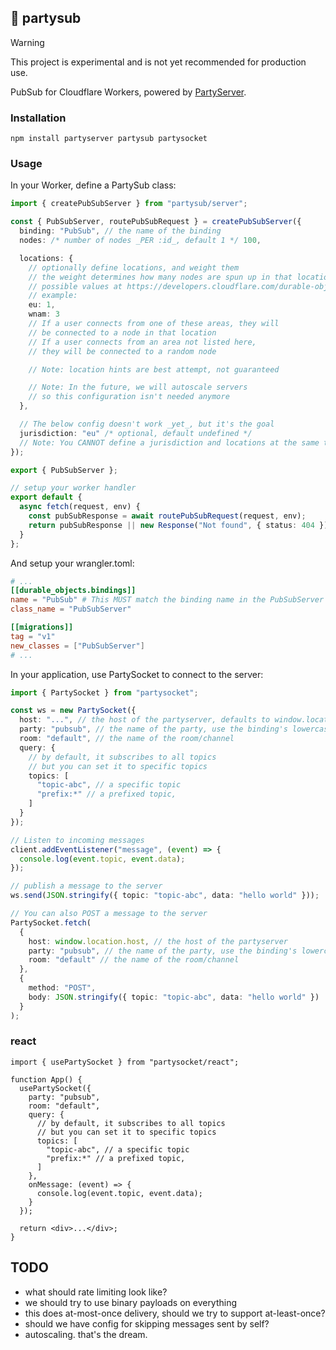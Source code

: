 ## 🥖 partysub

> [!WARNING]
> This project is experimental and is not yet recommended for production use.

PubSub for Cloudflare Workers, powered by [PartyServer](https://github.com/threepointone/partyserver/).

### Installation

```shell
npm install partyserver partysub partysocket
```

### Usage

In your Worker, define a PartySub class:

```ts
import { createPubSubServer } from "partysub/server";

const { PubSubServer, routePubSubRequest } = createPubSubServer({
  binding: "PubSub", // the name of the binding
  nodes: /* number of nodes _PER :id_, default 1 */ 100,

  locations: {
    // optionally define locations, and weight them
    // the weight determines how many nodes are spun up in that location
    // possible values at https://developers.cloudflare.com/durable-objects/reference/data-location/#provide-a-location-hint
    // example:
    eu: 1,
    wnam: 3
    // If a user connects from one of these areas, they will
    // be connected to a node in that location
    // If a user connects from an area not listed here,
    // they will be connected to a random node

    // Note: location hints are best attempt, not guaranteed

    // Note: In the future, we will autoscale servers
    // so this configuration isn't needed anymore
  },

  // The below config doesn't work _yet_, but it's the goal
  jurisdiction: "eu" /* optional, default undefined */
  // Note: You CANNOT define a jurisdiction and locations at the same time
});

export { PubSubServer };

// setup your worker handler
export default {
  async fetch(request, env) {
    const pubSubResponse = await routePubSubRequest(request, env);
    return pubSubResponse || new Response("Not found", { status: 404 });
  }
};
```

And setup your wrangler.toml:

```toml
# ...
[[durable_objects.bindings]]
name = "PubSub" # This MUST match the binding name in the PubSubServer config
class_name = "PubSubServer"

[[migrations]]
tag = "v1"
new_classes = ["PubSubServer"]
# ...
```

In your application, use PartySocket to connect to the server:

```ts
import { PartySocket } from "partysocket";

const ws = new PartySocket({
  host: "...", // the host of the partyserver, defaults to window.location.host
  party: "pubsub", // the name of the party, use the binding's lowercase form
  room: "default", // the name of the room/channel
  query: {
    // by default, it subscribes to all topics
    // but you can set it to specific topics
    topics: [
      "topic-abc", // a specific topic
      "prefix:*" // a prefixed topic,
    ]
  }
});

// Listen to incoming messages
client.addEventListener("message", (event) => {
  console.log(event.topic, event.data);
});

// publish a message to the server
ws.send(JSON.stringify({ topic: "topic-abc", data: "hello world" }));

// You can also POST a message to the server
PartySocket.fetch(
  {
    host: window.location.host, // the host of the partyserver
    party: "pubsub", // the name of the party, use the binding's lowercase form
    room: "default" // the name of the room/channel
  },
  {
    method: "POST",
    body: JSON.stringify({ topic: "topic-abc", data: "hello world" })
  }
);
```

### react

```tsx
import { usePartySocket } from "partysocket/react";

function App() {
  usePartySocket({
    party: "pubsub",
    room: "default",
    query: {
      // by default, it subscribes to all topics
      // but you can set it to specific topics
      topics: [
        "topic-abc", // a specific topic
        "prefix:*" // a prefixed topic,
      ]
    },
    onMessage: (event) => {
      console.log(event.topic, event.data);
    }
  });

  return <div>...</div>;
}
```

## TODO

- what should rate limiting look like?
- we should try to use binary payloads on everything
- this does at-most-once delivery, should we try to support at-least-once?
- should we have config for skipping messages sent by self?
- autoscaling. that's the dream.
